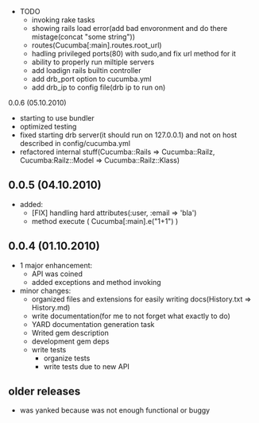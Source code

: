 * TODO
  * invoking rake tasks
  * showing rails load error(add bad envoronment and do there mistage(concat "some string"))
  * routes(Cucumba[:main].routes.root\_url)
  * hadling privileged ports(80) with sudo,and fix url method for it
  * ability to properly run miltiple servers
  * add loadign rails builtin controller
  * add drb\_port option to cucumba.yml
  * add drb\_ip to config file(drb ip to run on)

0.0.6 (05.10.2010)

* starting to use bundler
* optimized testing
* fixed starting drb server(it should run on 127.0.0.1) and not on host described in config/cucumba.yml
* refactored internal stuff(Cucumba::Rails => Cucumba::Railz, Cucumba:Railz::Model => Cucumba::Railz::Klass)

0.0.5 (04.10.2010)
------------------

* added:
  * [FIX] handling hard attributes(:user, :email => 'bla')
  * method execute ( Cucumba[:main].e("1+1") )

0.0.4 (01.10.2010)
-----------------------

* 1 major enhancement:
  * API was coined
  * added exceptions and method invoking
* minor changes:
  * organized files and extensions for easily writing docs(History.txt => History.md)
  * write documentation(for me to not forget what exactly to do)
  * YARD documentation generation task
  * Writed gem description
  * development gem deps
  * write tests
    * organize tests
    * write tests due to new API

older releases
--------------

* was yanked because was not enough functional or buggy
